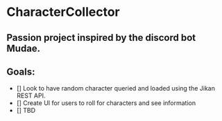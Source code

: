 # CharacterCollector

## Passion project inspired by the discord bot Mudae.

## Goals: 
- [] Look to have random character queried and loaded using the Jikan REST API.
- [] Create UI for users to roll for characters and see information
- [] TBD
